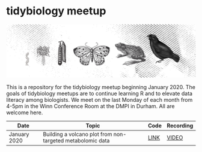 
<!-- README.md is generated from README.Rmd. Please edit that file -->

# tidybiology meetup

![tidybiology](README_files/figure-gfm/tidybiology_channel_art.png)
<!-- badges: start --> <!-- badges: end -->

This is a repository for the tidybiology meetup beginning January 2020.
The goals of tidybiology meetups are to continue learning R and to
elevate data literacy among biologists. We meet on the last Monday of
each month from 4-5pm in the Winn Conference Room at the DMPI in Durham.
All are welcome
here.

| Date         | Topic                                                      | Code                 | Recording |
| ------------ | ---------------------------------------------------------- | -------------------- | -- |
| January 2020 | Building a volcano plot from non-targeted metabolomic data | [LINK](2020_01/code) | [VIDEO](https://youtu.be/wkwFcDkbn28)
